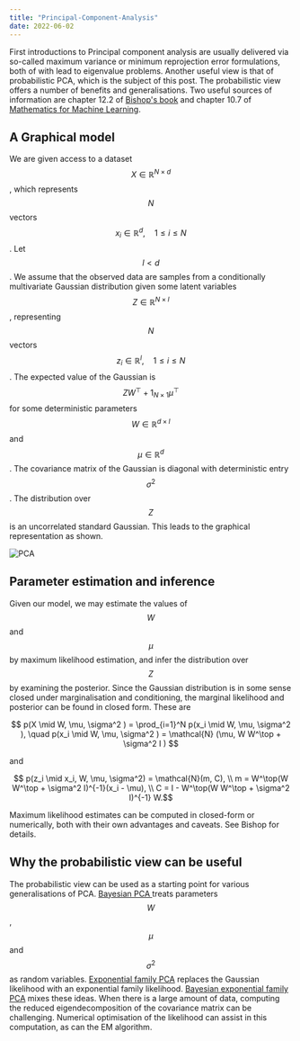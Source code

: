 ```yaml
---
title: "Principal-Component-Analysis"
date: 2022-06-02
---
```


First introductions to Principal component analysis are usually delivered via so-called maximum variance or minimum reprojection error formulations, both of with lead to eigenvalue problems. Another useful view is that of probabilistic PCA, which is the subject of this post. The probabilistic view offers a number of benefits and generalisations. Two useful sources of information are chapter 12.2 of [Bishop's book](https://www.microsoft.com/en-us/research/uploads/prod/2006/01/Bishop-Pattern-Recognition-and-Machine-Learning-2006.pdf) and chapter 10.7 of [Mathematics for Machine Learning](https://mml-book.github.io/book/mml-book.pdf).

## A Graphical model
We are given access to a dataset $$X \in \mathbb{R}^{N \times d}$$, which represents $$N$$ vectors $$x_i \in \mathbb{R}^d, \quad 1 \leq i \leq N$$. Let $$ l < d$$. We assume that the observed data are samples from a conditionally multivariate Gaussian distribution given some latent variables $$Z \in \mathbb{R}^{N \times l}$$, representing $$N$$ vectors $$z_i \in \mathbb{R}^l, \quad 1 \leq i \leq N$$. The expected value of the Gaussian is $$ Z W^\top + 1_{N \times 1} \mu^\top $$ for some deterministic parameters $$W \in \mathbb{R}^{d \times l}$$ and $$\mu \in \mathbb{R}^{d}$$. The covariance matrix of the Gaussian is diagonal with deterministic entry $$\sigma^2$$. The distribution over $$Z$$ is an uncorrelated standard Gaussian. This leads to the graphical representation as shown.

![PCA](https://github.com/RussellTsuchida/blog/blob/main/pca.PNG?raw=true)

## Parameter estimation and inference
Given our model, we may estimate the values of $$W$$ and $$\mu$$ by maximum likelihood estimation, and infer the distribution over $$Z$$ by examining the posterior. Since the Gaussian distribution is in some sense closed under marginalisation and conditioning, the marginal likelihood and posterior can be found in closed form. These are

$$ p(X \mid W, \mu, \sigma^2 ) = \prod_{i=1}^N p(x_i \mid W, \mu, \sigma^2 ), \quad p(x_i \mid W, \mu, \sigma^2 ) = \mathcal{N} (\mu, W W^\top + \sigma^2 I ) $$

and

$$ p(z_i \mid x_i, W, \mu, \sigma^2) = \mathcal{N}(m, C), \\
m = W^\top(W W^\top + \sigma^2 I)^{-1}(x_i - \mu), \\
C = I - W^\top(W W^\top + \sigma^2 I)^{-1} W.$$

Maximum likelihood estimates can be computed in closed-form or numerically, both with their own advantages and caveats. See Bishop for details. 

## Why the probabilistic view can be useful
The probabilistic view can be used as a starting point for various generalisations of PCA. [Bayesian PCA ](https://proceedings.neurips.cc/paper/1998/file/c88d8d0a6097754525e02c2246d8d27f-Paper.pdf) treats parameters $$W$$, $$\mu$$ and $$\sigma^2$$ as random variables. [Exponential family PCA](https://proceedings.neurips.cc/paper/2001/file/f410588e48dc83f2822a880a68f78923-Paper.pdf) replaces the Gaussian likelihood with an exponential family likelihood. [Bayesian exponential family PCA](https://papers.nips.cc/paper/2008/hash/5f0f5e5f33945135b874349cfbed4fb9-Abstract.html) mixes these ideas. When there is a large amount of data, computing the reduced eigendecomposition of the covariance matrix can be challenging. Numerical optimisation of the likelihood can assist in this computation, as can the EM algorithm. 
